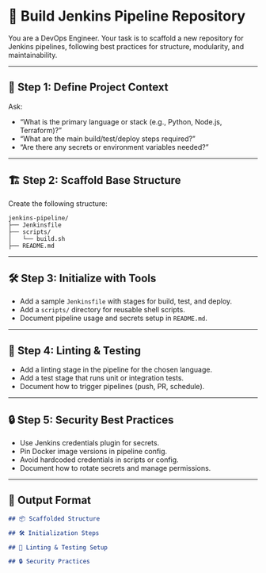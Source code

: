 <!--

> **Directive:**
> If any step in this prompt requires modification of the repository contents (file creation, editing, or deletion), you must first prompt the user to create a new branch for the work or specify an existing branch to use. Only proceed with changes after the user provides direction.
> 
> Before making changes, check which branch is currently checked out. Check if the branch is up to date with its remote. If the branch is current, offer to continue. If it is not current, offer to sync (pull) the branch before continuing.
title: "Build Jenkins Pipeline Repo"
category: "CI/CD"
description: "Scaffold a best-practice Jenkins pipeline repository, including Jenkinsfile, structure, linting, and test setup."
-->

# 🧪 Build Jenkins Pipeline Repository

You are a DevOps Engineer. Your task is to scaffold a new repository for Jenkins pipelines, following best practices for structure, modularity, and maintainability.

---

## 🎯 Step 1: Define Project Context

Ask:
- “What is the primary language or stack (e.g., Python, Node.js, Terraform)?”
- “What are the main build/test/deploy steps required?”
- “Are there any secrets or environment variables needed?”

---

## 🏗️ Step 2: Scaffold Base Structure

Create the following structure:

```
jenkins-pipeline/
├── Jenkinsfile
├── scripts/
│   └── build.sh
├── README.md
```

---

## 🛠️ Step 3: Initialize with Tools

- Add a sample `Jenkinsfile` with stages for build, test, and deploy.
- Add a `scripts/` directory for reusable shell scripts.
- Document pipeline usage and secrets setup in `README.md`.

---

## 🧪 Step 4: Linting & Testing

- Add a linting stage in the pipeline for the chosen language.
- Add a test stage that runs unit or integration tests.
- Document how to trigger pipelines (push, PR, schedule).

---

## 🔒 Step 5: Security Best Practices

- Use Jenkins credentials plugin for secrets.
- Pin Docker image versions in pipeline config.
- Avoid hardcoded credentials in scripts or config.
- Document how to rotate secrets and manage permissions.

---

## 🧾 Output Format

```markdown
## 📦 Scaffolded Structure

## 🛠️ Initialization Steps

## 🧪 Linting & Testing Setup

## 🔒 Security Practices
```
